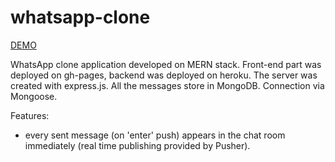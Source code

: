 # whatsapp-clone

<a href="https://romamykhalchuk.github.io/whatsapp-clone/">DEMO</a>

WhatsApp clone application developed on MERN stack. Front-end part was deployed on gh-pages, backend was deployed on heroku.
The server was created with express.js. All the messages store in MongoDB. Connection via Mongoose.

Features: 
- every sent message (on 'enter' push) appears in the chat room immediately (real time publishing provided by Pusher). 

